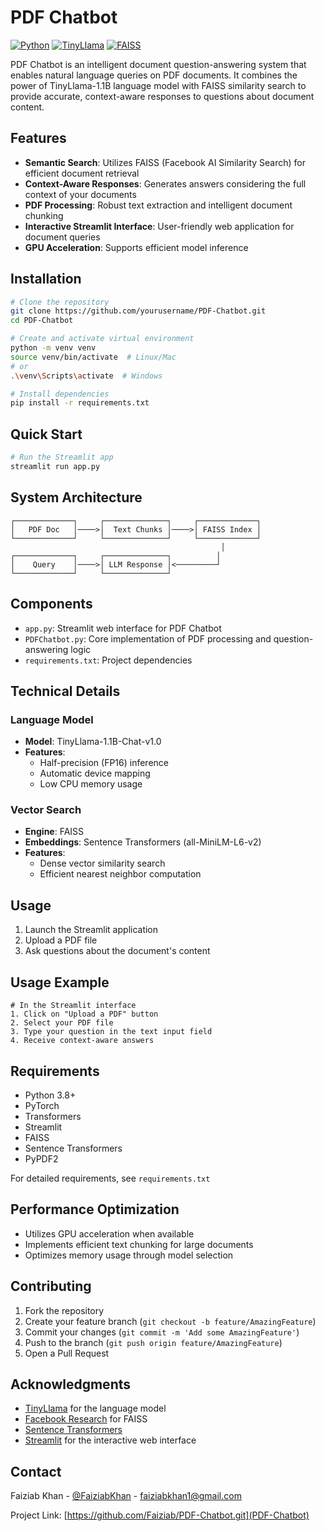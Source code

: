 # PDF Chatbot

[![Python](https://img.shields.io/badge/Python-3.8+-blue.svg)](https://www.python.org/downloads/)
[![TinyLlama](https://img.shields.io/badge/LLM-TinyLlama-orange.svg)](https://github.com/jzhang38/TinyLlama)
[![FAISS](https://img.shields.io/badge/Search-FAISS-green.svg)](https://github.com/facebookresearch/faiss)

PDF Chatbot is an intelligent document question-answering system that enables natural language queries on PDF documents. It combines the power of TinyLlama-1.1B language model with FAISS similarity search to provide accurate, context-aware responses to questions about document content.

## Features

- **Semantic Search**: Utilizes FAISS (Facebook AI Similarity Search) for efficient document retrieval
- **Context-Aware Responses**: Generates answers considering the full context of your documents
- **PDF Processing**: Robust text extraction and intelligent document chunking
- **Interactive Streamlit Interface**: User-friendly web application for document queries
- **GPU Acceleration**: Supports efficient model inference

## Installation

```bash
# Clone the repository
git clone https://github.com/yourusername/PDF-Chatbot.git
cd PDF-Chatbot

# Create and activate virtual environment
python -m venv venv
source venv/bin/activate  # Linux/Mac
# or
.\venv\Scripts\activate  # Windows

# Install dependencies
pip install -r requirements.txt
```

## Quick Start

```bash
# Run the Streamlit app
streamlit run app.py
```

## System Architecture

```plaintext
┌─────────────┐     ┌──────────────┐     ┌─────────────┐
│   PDF Doc   │────>│  Text Chunks │────>│ FAISS Index │
└─────────────┘     └──────────────┘     └─────────────┘
                                               │
┌─────────────┐     ┌──────────────┐          │
│    Query    │────>│ LLM Response │<─────────┘
└─────────────┘     └──────────────┘
```

## Components

- `app.py`: Streamlit web interface for PDF Chatbot
- `PDFChatbot.py`: Core implementation of PDF processing and question-answering logic
- `requirements.txt`: Project dependencies

## Technical Details

### Language Model
- **Model**: TinyLlama-1.1B-Chat-v1.0
- **Features**: 
  - Half-precision (FP16) inference
  - Automatic device mapping
  - Low CPU memory usage

### Vector Search
- **Engine**: FAISS
- **Embeddings**: Sentence Transformers (all-MiniLM-L6-v2)
- **Features**:
  - Dense vector similarity search
  - Efficient nearest neighbor computation

## Usage

1. Launch the Streamlit application
2. Upload a PDF file
3. Ask questions about the document's content

## Usage Example

```
# In the Streamlit interface
1. Click on "Upload a PDF" button
2. Select your PDF file
3. Type your question in the text input field
4. Receive context-aware answers
```

## Requirements

- Python 3.8+
- PyTorch
- Transformers
- Streamlit
- FAISS
- Sentence Transformers
- PyPDF2

For detailed requirements, see `requirements.txt`

## Performance Optimization

- Utilizes GPU acceleration when available
- Implements efficient text chunking for large documents
- Optimizes memory usage through model selection

## Contributing

1. Fork the repository
2. Create your feature branch (`git checkout -b feature/AmazingFeature`)
3. Commit your changes (`git commit -m 'Add some AmazingFeature'`)
4. Push to the branch (`git push origin feature/AmazingFeature`)
5. Open a Pull Request

## Acknowledgments

- [TinyLlama](https://github.com/jzhang38/TinyLlama) for the language model
- [Facebook Research](https://github.com/facebookresearch/faiss) for FAISS
- [Sentence Transformers](https://github.com/UKPLab/sentence-transformers)
- [Streamlit](https://streamlit.io/) for the interactive web interface

## Contact

Faiziab Khan - [@FaiziabKhan](https://www.linkedin.com/in/faiziab-k-1a3a26121/) - faiziabkhan1@gmail.com

Project Link: [https://github.com/Faiziab/PDF-Chatbot.git](PDF-Chatbot)
